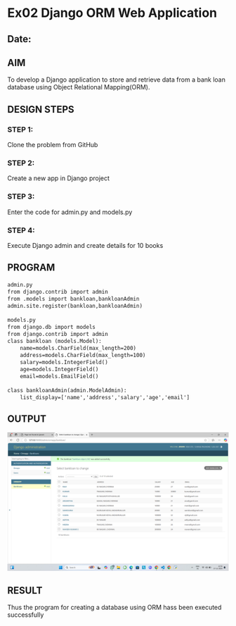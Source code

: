 # Ex02 Django ORM Web Application
## Date: 

## AIM
To develop a Django application to store and retrieve data from a bank loan database using Object Relational Mapping(ORM).


## DESIGN STEPS

### STEP 1:
Clone the problem from GitHub

### STEP 2:
Create a new app in Django project

### STEP 3:
Enter the code for admin.py and models.py

### STEP 4:
Execute Django admin and create details for 10 books

## PROGRAM
```
admin.py
from django.contrib import admin
from .models import bankloan,bankloanAdmin
admin.site.register(bankloan,bankloanAdmin)

models.py
from django.db import models
from django.contrib import admin
class bankloan (models.Model):
    name=models.CharField(max_length=200)
    address=models.CharField(max_length=100)
    salary=models.IntegerField()
    age=models.IntegerField()
    email=models.EmailField()
 
class bankloanAdmin(admin.ModelAdmin):
    list_display=['name','address','salary','age','email']
```


## OUTPUT

![alt text](<Screenshot (6).png>)


## RESULT
Thus the program for creating a database using ORM hass been executed successfully
